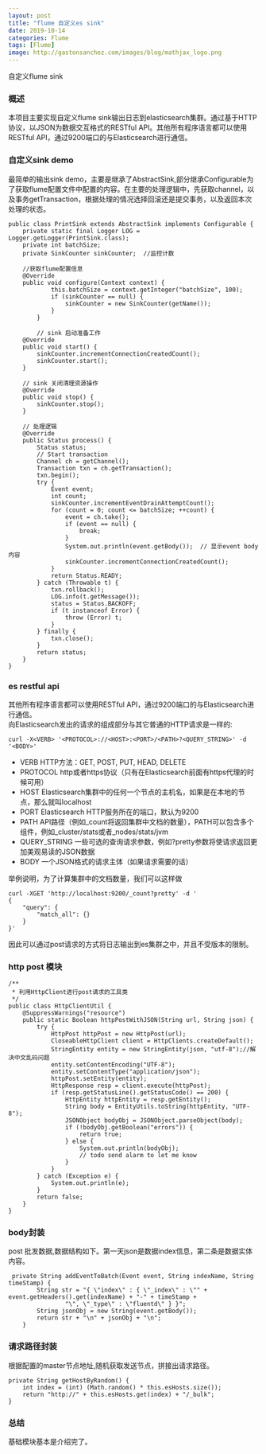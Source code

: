 ```yaml
---
layout: post
title: "flume 自定义es sink"
date: 2019-10-14
categories: Flume
tags: [Flume]
image: http://gastonsanchez.com/images/blog/mathjax_logo.png
---
```

自定义flume sink
<!-- more -->
### 概述
本项目主要实现自定义flume sink输出日志到elasticsearch集群。通过基于HTTP协议，以JSON为数据交互格式的RESTful API。其他所有程序语言都可以使用RESTful API，通过9200端口的与Elasticsearch进行通信。

### 自定义sink demo
最简单的输出sink demo，主要是继承了AbstractSink,部分继承Configurable为了获取flume配置文件中配置的内容。在主要的处理逻辑中，先获取channel，以及事务getTransaction，根据处理的情况选择回滚还是提交事务，以及返回本次处理的状态。

    public class PrintSink extends AbstractSink implements Configurable {
        private static final Logger LOG = Logger.getLogger(PrintSink.class);
        private int batchSize;
        private SinkCounter sinkCounter;  //监控计数
    
        //获取flume配置信息
        @Override
        public void configure(Context context) {
                this.batchSize = context.getInteger("batchSize", 100);
                if (sinkCounter == null) {
                    sinkCounter = new SinkCounter(getName());
                }
            }
        
            // sink 启动准备工作
        @Override
        public void start() {
            sinkCounter.incrementConnectionCreatedCount();
            sinkCounter.start();
        }
    
        // sink 关闭清理资源操作
        @Override
        public void stop() {
            sinkCounter.stop();
        }
    
        // 处理逻辑
        @Override
        public Status process() {
            Status status;
            // Start transaction
            Channel ch = getChannel();
            Transaction txn = ch.getTransaction();
            txn.begin();
            try {
                Event event;
                int count;
                sinkCounter.incrementEventDrainAttemptCount();
                for (count = 0; count <= batchSize; ++count) {
                    event = ch.take();
                    if (event == null) {
                        break;
                    }
                    System.out.println(event.getBody());  // 显示event body内容
                    sinkCounter.incrementConnectionCreatedCount();
                }
                return Status.READY;
            } catch (Throwable t) {
                txn.rollback();
                LOG.info(t.getMessage());
                status = Status.BACKOFF;
                if (t instanceof Error) {
                    throw (Error) t;
                }
            } finally {
                txn.close();
            }
            return status;
        }
    }

### es restful api
其他所有程序语言都可以使用RESTful API，通过9200端口的与Elasticsearch进行通信。  
向Elasticsearch发出的请求的组成部分与其它普通的HTTP请求是一样的:  
    
    curl -X<VERB> '<PROTOCOL>://<HOST>:<PORT>/<PATH>?<QUERY_STRING>' -d '<BODY>'


* VERB HTTP方法：GET, POST, PUT, HEAD, DELETE
* PROTOCOL http或者https协议（只有在Elasticsearch前面有https代理的时候可用）
* HOST Elasticsearch集群中的任何一个节点的主机名，如果是在本地的节点，那么就叫localhost
* PORT Elasticsearch HTTP服务所在的端口，默认为9200
* PATH API路径（例如_count将返回集群中文档的数量），PATH可以包含多个组件，例如_cluster/stats或者_nodes/stats/jvm
* QUERY_STRING 一些可选的查询请求参数，例如?pretty参数将使请求返回更加美观易读的JSON数据
* BODY 一个JSON格式的请求主体（如果请求需要的话）   



举例说明，为了计算集群中的文档数量，我们可以这样做

    curl -XGET 'http://localhost:9200/_count?pretty' -d '
    {
        "query": {
            "match_all": {}
        }
    }'
 
因此可以通过post请求的方式将日志输出到es集群之中，并且不受版本的限制。

### http post 模块
    
    /**
     * 利用HttpClient进行post请求的工具类
     */
    public class HttpClientUtil {
        @SuppressWarnings("resource")
        public static Boolean httpPostWithJSON(String url, String json) {
            try {
                HttpPost httpPost = new HttpPost(url);
                CloseableHttpClient client = HttpClients.createDefault();
                StringEntity entity = new StringEntity(json, "utf-8");//解决中文乱码问题
                entity.setContentEncoding("UTF-8");
                entity.setContentType("application/json");
                httpPost.setEntity(entity);
                HttpResponse resp = client.execute(httpPost);
                if (resp.getStatusLine().getStatusCode() == 200) {
                    HttpEntity httpEntity = resp.getEntity();
                    String body = EntityUtils.toString(httpEntity, "UTF-8");
                    JSONObject bodyObj = JSONObject.parseObject(body);
                    if (!bodyObj.getBoolean("errors")) {
                        return true;
                    } else {
                        System.out.println(bodyObj);
                        // todo send alarm to let me know
                    }
                }
            } catch (Exception e) {
                System.out.println(e);
            }
            return false;
        }
    }
    
### body封装
post 批发数据,数据结构如下。第一天json是数据index信息，第二条是数据实体内容。

     private String addEventToBatch(Event event, String indexName, String timeStamp) {
            String str = "{ \"index\" : { \"_index\" : \"" + event.getHeaders().get(indexName) + "-" + timeStamp +
                    "\", \"_type\" : \"fluentd\" } }";
            String jsonObj = new String(event.getBody());
            return str + "\n" + jsonObj + "\n";
        }

### 请求路径封装
根据配置的master节点地址,随机获取发送节点，拼接出请求路径。

    private String getHostByRandom() {
        int index = (int) (Math.random() * this.esHosts.size());
        return "http://" + this.esHosts.get(index) + "/_bulk";
    }
### 总结
基础模块基本是介绍完了。